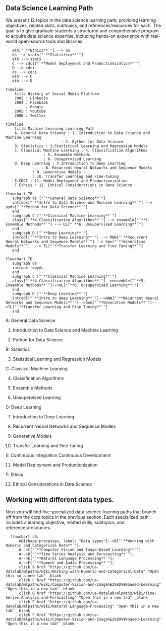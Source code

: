 
## Data Science Learning Path

We present 12 topics in the data science learning path, providing learning objectives, related skills, subtopics, and references/resources for each. The goal is to give graduate students a structured and comprehensive program to acquire data science expertise, including hands-on experience with real-world open-source tools and libraries.

```
   eth["`**Ethics**`"] --> ds
   ds --> stats["`**Statistics**`"]
   eth --> stats
   C --> cdci["`**Model Deployment and Productionization**`"]
   D --> cdci
   ds --> cdci
   eth --> C
   eth --> D
```

```mermaid
timeline
    title History of Social Media Platform
    2002 : LinkedIn
    2004 : Facebook
         : Google
    2005 : Youtube
    2006 : Twitter
```

```mermaid
timeline
    title Machine Learning Learning Path
    A. General Data Science : 1. Introduction to Data Science and Machine Learning
    	    	 	     : 2. Python for Data Science
    B. Statistics : 3.Statistical Learning and Regression Models
    C. Classical Machine Learning : 4. Classification Algorithms
				 : 5. Ensemble Methods
				 : 6. Unsupervised Learning
    D. Deep Learning : 7.Introduction to Deep Learning
    	   	    : 8. Recurrent Neural Networks and Sequence Models
		    : 9. Generative Models
		    : 10. Transfer Learning and Fine-tuning
    E.CDCI : 11. Model Deployment and Productionization
    F.Ethics : 12. Ethical Considerations in Data Science

```

```mermaid
flowchart TB
   subgraph ds ["`**General Data Science**`"]
   introds["`**Intro to Data Science and Machine Learning**`"] --> pyds["`**Python for Data Science**`"]
   end
   subgraph C ["`**Classical Machine Learning**`"]
   class["`**4.Classification Algorithms**`"] --> ensemble["`**5. Ensemble Methods**`"] --> UL["`**6. Unsupervised Learning**`"]
   end
   subgraph D ["`**Deep Learning**`"]
   introdl["`**Intro to Deep Learning**`"] --> RNN["`**Recurrent Neural Networks and Sequence Models**`"] --> Gen["`**Generative Models**`"]  --> TL["`**Transfer Learning and Fine Tuning**`"]
   end

```


```mermaid
flowchart TB
   subgraph ds 
   introds-->pyds
   end
   subgraph C ["`**Classical Machine Learning**`"]
   class["`**4.Classification Algorithms**`"]-->ensemble["`**5. Ensemble Methods**`"]-->UL["`**6. Unsupervised Learning**`"]
   end
   subgraph D ["`**Deep Learning**`"]
   introdl["`**Intro to Deep Learning**`"]-->RNN["`**Recurrent Neural Networks and Sequence Models**`"]-->Gen["`**Generative Models**`"]-->TL["`**Transfer Learning and Fine Tuning**`"]
   end

```


A: General Data Science

1. Introduction to Data Science and Machine Learning

2. Python for Data Science

B: Statistics

3. Statistical Learning and Regression Models

C: Classical Machine Learning

4. Classification Algorithms

5. Ensemble Methods

6. Unsupervised Learning

D: Deep Learning

7. Introduction to Deep Learning

8. Recurrent Neural Networks and Sequence Models

9. Generative Models

10. Transfer Learning and Fine-tuning

E: Continuous Integration Continuous Development

11. Model Deployment and Productionization

F: Ethics

12. Ethical Considerations in Data Science




## Working with different data types.

Next you will find five specialized data science learning paths that branch off from the core topics in the previous section. Each specialized path includes a learning objective, related skills, subtopics, and references/resources.


```mermaid
  flowchart LR;
      A@{shape:processes, label: "Data types"}-->B["`**Working with Numeric and Categorical Data**`"];
      A-->C["`**Computer Vision and Image-based Learning**`"];
      A-->D["`**Time Series Analysis and Forecasting**`"];
      A-->E["`**Natural Language Processing**`"];
      A-->F["`**Speech and Audio Processing**`"];
      click B href "https://github.com/ua-datalab/mlpaths/wiki/Working-with-Numeric-and-Categorical-Data" "Open this in a new tab" _blank
      click C href "https://github.com/ua-datalab/mlpaths/wiki/Computer-Vision-and-Image%E2%80%90based-Learning" "Open this in a new tab" _blank
      click D href "https://github.com/ua-datalab/mlpaths/wiki/Time-Series-Analysis-and-Forecasting" "Open this in a new tab" _blank
      click E href "https://github.com/ua-datalab/mlpaths/wiki/Natural-Language-Processing" "Open this in a new tab" _blank
      click F href "https://github.com/ua-datalab/mlpaths/wiki/Computer-Vision-and-Image%E2%80%90based-Learning" "Open this in a new tab" _blank


```




